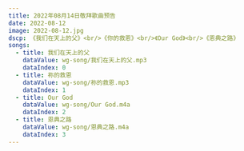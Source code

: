 ```yaml
---
title: 2022年08月14日敬拜歌曲预告
date: 2022-08-12
image: 2022-08-12.jpg
dscp: 《我们在天上的父》<br/>《你的救恩》<br/>《Our God》<br/>《恩典之路》
songs:
  - title: 我们在天上的父
    dataValue: wg-song/我们在天上的父.mp3
    dataIndex: 0
  - title: 祢的救恩
    dataValue: wg-song/祢的救恩.mp3
    dataIndex: 1
  - title: Our God
    dataValue: wg-song/Our God.m4a
    dataIndex: 2
  - title: 恩典之路
    dataValue: wg-song/恩典之路.m4a
    dataIndex: 3
---
```


